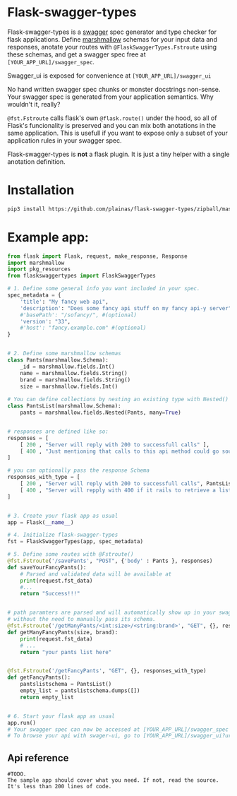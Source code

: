 # Flask-swagger-types

Flask-swagger-types is a [swagger](https://swagger.io/) spec generator and type checker for flask applications. Define [marshmallow](https://marshmallow.readthedocs.io/en/stable/index.html) schemas for your input data and responses, anotate your routes with `@FlaskSwaggerTypes.Fstroute` using these schemas, and get a swagger spec free at `[YOUR_APP_URL]/swagger_spec`.

Swagger_ui is exposed for convenience at `[YOUR_APP_URL]/swagger_ui`

No hand written swagger spec chunks or monster docstrings non-sense. Your swagger spec is generated from your application semantics. Why wouldn't it, really?

`@fst.Fstroute` calls flask's own `@flask.route()` under the hood, so all of Flask's funcionality is preserved and you can mix both anotations in the same application. This is usefull if you want to expose only a subset of your application rules in your swagger spec.

Flask-swagger-types is **not** a flask plugin. It is just a tiny helper with a single anotation definition.

# Installation

```bash
pip3 install https://github.com/plainas/flask-swagger-types/zipball/master
```

# Example app:

```python
from flask import Flask, request, make_response, Response
import marshmallow
import pkg_resources
from flaskswaggertypes import FlaskSwaggerTypes

# 1. Define some general info you want included in your spec.
spec_metadata = {
    'title': "My fancy web api",
    'description': "Does some fancy api stuff on my fancy api-y server" ,
    #'basePath': "/sofancy/", #(optional)
    'version': "33",
    #'host': "fancy.example.com" #(optional)
}


# 2. Define some marshmallow schemas 
class Pants(marshmallow.Schema):
    _id = marshmallow.fields.Int()
    name = marshmallow.fields.String()
    brand = marshmallow.fields.String() 
    size = marshmallow.fields.Int()
    
# You can define collections by nesting an existing type with Nested()
class PantsList(marshmallow.Schema):
    pants = marshmallow.fields.Nested(Pants, many=True)


# responses are defined like so:
responses = [
    [ 200 , "Server will reply with 200 to successfull calls" ],
    [ 400 , "Just mentioning that calls to this api method could go south"],
]

# you can optionally pass the response Schema
responses_with_type = [
    [ 200 , "Server will reply with 200 to successfull calls", PantsList ],
    [ 400 , "Server will repply with 400 if it rails to retrieve a list of pants" ],
]


# 3. Create your flask app as usual
app = Flask(__name__)

# 4. Initialize flask-swagger-types
fst = FlaskSwaggerTypes(app, spec_metadata)

# 5. Define some routes with @Fstroute()
@fst.Fstroute('/savePants', "POST", {'body' : Pants }, responses)
def saveYourFancyPants():
    # Parsed and validated data will be available at
    print(request.fst_data)
    #...
    return "Success!!!"


# path paramters are parsed and will automatically show up in your swagger spec 
# without the need to manually pass its schema. 
@fst.Fstroute('/getManyPants/<int:size>/<string:brand>', "GET", {}, responses )
def getManyFancyPants(size, brand):
    print(request.fst_data)
    # ...
    return "your pants list here"


@fst.Fstroute('/getFancyPants', "GET", {}, responses_with_type)
def getFancyPants():
    pantslistschema = PantsList()
    empty_list = pantslistschema.dumps([])
    return empty_list


# 6. Start your flask app as usual
app.run()
# Your swagger spec can now be accessed at [YOUR_APP_URL]/swagger_spec
# To browse your api with swager-ui, go to [YOUR_APP_URL]/swagger_ui?url=/swagger_spec#/default
```

## Api reference
    #TODO.
    The sample app should cover what you need. If not, read the source. It's less than 200 lines of code.